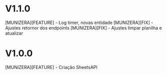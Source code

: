 # V1.1.0
[MUNIZERA][FEATURE] - Log timer, novas entidade
[MUNIZERA][FIX] - Ajustes retornor dos endpoints
[MUNIZERA][FIX] - Ajustes limpar planilha e atualizar
# V1.0.0
[MUNIZERA][FEATURE] - Criação SheetsAPI